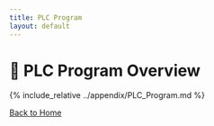 ```yaml
---
title: PLC Program
layout: default
---
```


# 🧩 PLC Program Overview

{% include_relative ../appendix/PLC_Program.md %}

[Back to Home](index.md)